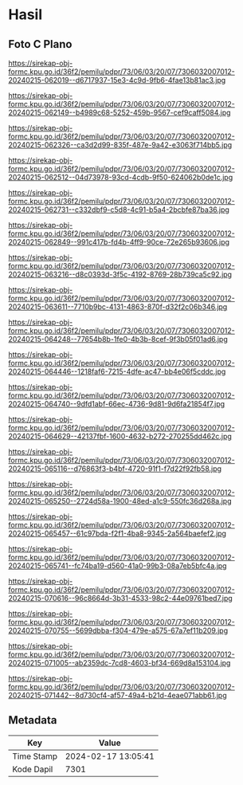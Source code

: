 # Hasil

## Foto C Plano

https://sirekap-obj-formc.kpu.go.id/36f2/pemilu/pdpr/73/06/03/20/07/7306032007012-20240215-062019--d6717937-15e3-4c9d-9fb6-4fae13b81ac3.jpg

https://sirekap-obj-formc.kpu.go.id/36f2/pemilu/pdpr/73/06/03/20/07/7306032007012-20240215-062149--b4989c68-5252-459b-9567-cef9caff5084.jpg

https://sirekap-obj-formc.kpu.go.id/36f2/pemilu/pdpr/73/06/03/20/07/7306032007012-20240215-062326--ca3d2d99-835f-487e-9a42-e3063f714bb5.jpg

https://sirekap-obj-formc.kpu.go.id/36f2/pemilu/pdpr/73/06/03/20/07/7306032007012-20240215-062512--04d73978-93cd-4cdb-9f50-624062b0de1c.jpg

https://sirekap-obj-formc.kpu.go.id/36f2/pemilu/pdpr/73/06/03/20/07/7306032007012-20240215-062731--c332dbf9-c5d8-4c91-b5a4-2bcbfe87ba36.jpg

https://sirekap-obj-formc.kpu.go.id/36f2/pemilu/pdpr/73/06/03/20/07/7306032007012-20240215-062849--991c417b-fd4b-4ff9-90ce-72e265b93606.jpg

https://sirekap-obj-formc.kpu.go.id/36f2/pemilu/pdpr/73/06/03/20/07/7306032007012-20240215-063216--d8c0393d-3f5c-4192-8769-28b739ca5c92.jpg

https://sirekap-obj-formc.kpu.go.id/36f2/pemilu/pdpr/73/06/03/20/07/7306032007012-20240215-063611--7710b9bc-4131-4863-870f-d32f2c06b346.jpg

https://sirekap-obj-formc.kpu.go.id/36f2/pemilu/pdpr/73/06/03/20/07/7306032007012-20240215-064248--77654b8b-1fe0-4b3b-8cef-9f3b05f01ad6.jpg

https://sirekap-obj-formc.kpu.go.id/36f2/pemilu/pdpr/73/06/03/20/07/7306032007012-20240215-064446--1218faf6-7215-4dfe-ac47-bb4e06f5cddc.jpg

https://sirekap-obj-formc.kpu.go.id/36f2/pemilu/pdpr/73/06/03/20/07/7306032007012-20240215-064740--9dfd1abf-66ec-4736-9d81-9d6fa21854f7.jpg

https://sirekap-obj-formc.kpu.go.id/36f2/pemilu/pdpr/73/06/03/20/07/7306032007012-20240215-064629--42137fbf-1600-4632-b272-270255dd462c.jpg

https://sirekap-obj-formc.kpu.go.id/36f2/pemilu/pdpr/73/06/03/20/07/7306032007012-20240215-065116--d76863f3-b4bf-4720-91f1-f7d22f92fb58.jpg

https://sirekap-obj-formc.kpu.go.id/36f2/pemilu/pdpr/73/06/03/20/07/7306032007012-20240215-065250--2724d58a-1900-48ed-a1c9-550fc36d268a.jpg

https://sirekap-obj-formc.kpu.go.id/36f2/pemilu/pdpr/73/06/03/20/07/7306032007012-20240215-065457--61c97bda-f2f1-4ba8-9345-2a564baefef2.jpg

https://sirekap-obj-formc.kpu.go.id/36f2/pemilu/pdpr/73/06/03/20/07/7306032007012-20240215-065741--fc74ba19-d560-41a0-99b3-08a7eb5bfc4a.jpg

https://sirekap-obj-formc.kpu.go.id/36f2/pemilu/pdpr/73/06/03/20/07/7306032007012-20240215-070616--96c8664d-3b31-4533-98c2-44e09761bed7.jpg

https://sirekap-obj-formc.kpu.go.id/36f2/pemilu/pdpr/73/06/03/20/07/7306032007012-20240215-070755--5699dbba-f304-479e-a575-67a7ef11b209.jpg

https://sirekap-obj-formc.kpu.go.id/36f2/pemilu/pdpr/73/06/03/20/07/7306032007012-20240215-071005--ab2359dc-7cd8-4603-bf34-669d8a153104.jpg

https://sirekap-obj-formc.kpu.go.id/36f2/pemilu/pdpr/73/06/03/20/07/7306032007012-20240215-071442--8d730cf4-af57-49a4-b21d-4eae071abb61.jpg


## Metadata

| Key        | Value               |
| ---------- | ------------------- |
| Time Stamp | 2024-02-17 13:05:41 |
| Kode Dapil | 7301                |




